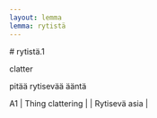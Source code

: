 ```yaml
---
layout: lemma
lemma: rytistä
---
```


<div class="sense">
# <span class="sensename">rytistä.1</span>

<span class="description">clatter</span>

<span class="description">pitää rytisevää ääntä</span>

A1 | Thing clattering |   | Rytisevä asia |  

</div>

